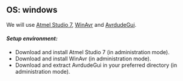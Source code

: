 ## OS: windows
We will use [Atmel Studio 7](http://www.atmel.com/microsite/atmel-studio/), [WinAvr](http://sourceforge.net/projects/winavr/files/) and [AvrdudeGui](http://sourceforge.net/projects/avrdude-gui/).

#### _Setup environment:_
- Download and install Atmel Studio 7 (in administration mode).
- Download and install WinAvr (in administration mode).
- Download and extract AvrdudeGui in your preferred directory (in administration mode).
